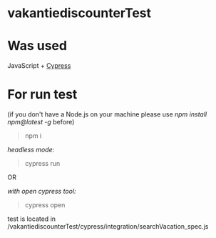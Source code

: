 # vakantiediscounterTest

# Was used

JavaScript + [Cypress](https://www.cypress.io/)

# For run test

(if you don't have a Node.js on your machine please use *npm install npm@latest -g* before)
> npm i 

*headless mode:* 
> cypress run

OR

*with open cypress tool:*
> cypress open

test is located in /vakantiediscounterTest/cypress/integration/searchVacation_spec.js

